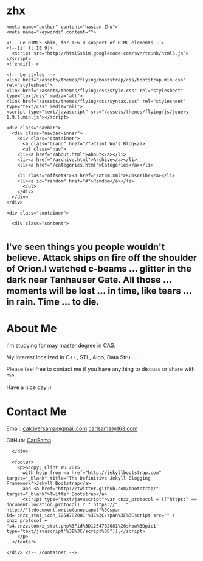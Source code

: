 # zhx


<!DOCTYPE html>
<html lang="en">
  <head>
    <meta charset="utf-8">
    <title>About Clint Wu | Clint Wu's Blog</title>
    
    <meta name="author" content="hasian Zhu">
    <meta name="keywords" content="">

    <!-- Le HTML5 shim, for IE6-8 support of HTML elements -->
    <!--[if lt IE 9]>
      <script src="http://html5shim.googlecode.com/svn/trunk/html5.js"></script>
    <![endif]-->

    <!-- Le styles -->
    <link href="/assets/themes/flying/bootstrap/css/bootstrap.min.css" rel="stylesheet">
    <link href="/assets/themes/flying/css/style.css" rel="stylesheet" type="text/css" media="all">
    <link href="/assets/themes/flying/css/syntax.css" rel="stylesheet" type="text/css" media="all">
    <script type="text/javascript" src="/assets/themes/flying/js/jquery-1.9.1.min.js"></script>
   <!-- Le fav and touch icons -->
  <!-- Update these with your own images
    <link rel="shortcut icon" href="images/favicon.ico">
    <link rel="apple-touch-icon" href="images/apple-touch-icon.png">
    <link rel="apple-touch-icon" sizes="72x72" href="images/apple-touch-icon-72x72.png">
    <link rel="apple-touch-icon" sizes="114x114" href="images/apple-touch-icon-114x114.png">
  -->
</head>

  <body>

    <div class="navbar">
      <div class="navbar-inner">
        <div class="container">
          <a class="brand" href="/">Clint Wu's Blog</a>
          <ul class="nav">
		<li><a href="/about.html">About</a></li>
		<li><a href="/archive.html">Archive</a></li>
		<li><a href="/categories.html">Categories</a></li>
<!--		<li><a href="http://wiki.zhouyichu.com">Wiki</a></li>  -->
		<li class="offset3"><a href="/atom.xml">Subscribe</a></li>
		<li><a id="random" href="#">Random</a></li>
          </ul>
        </div>
      </div>
    </div>

    <div class="container">

      <div class="content">
        
<div class="page-header">
  <h1><small class="tagline">I've seen things you people wouldn't believe. Attack ships on fire off the shoulder of Orion.I watched c-beams ... glitter in the dark near Tanhauser Gate. All those ... moments will be lost ... in time, like tears ... in rain. Time ... to die.</small></h1>
</div>

<div class="row">
  <div class="span12">
    <h1>About Me</h1>

<p>I'm studying for may master degree in CAS.</p>

<p>My interest localized in C++, STL, Algo, Data Stru ....</p>

<p>Please feel free to contact me if you have anything to discuss or share with me.</p>

<p>Have a nice day :)</p>

<h1>Contact Me</h1>

<p>Email:  <a href="&#x6d;&#97;&#105;&#108;&#116;&#x6f;&#58;&#99;&#97;&#108;&#x63;&#x69;&#118;&#x65;&#x72;&#x73;&#x61;&#109;&#97;&#x40;&#x67;&#x6d;&#x61;&#x69;&#x6c;&#x2e;&#99;&#111;&#x6d;">&#x63;&#x61;&#108;&#99;&#x69;&#118;&#101;&#114;&#115;&#97;&#x6d;&#x61;&#x40;&#103;&#x6d;&#97;&#x69;&#108;&#46;&#x63;&#x6f;&#x6d;</a>   <a href="&#x6d;&#97;&#105;&#108;&#116;&#111;&#58;&#99;&#x61;&#x72;&#x6c;&#x73;&#x61;&#109;&#x61;&#x40;&#49;&#x36;&#51;&#x2e;&#99;&#x6f;&#x6d;">&#x63;&#97;&#114;&#108;&#115;&#97;&#x6d;&#x61;&#x40;&#x31;&#x36;&#x33;&#x2e;&#x63;&#x6f;&#x6d;</a></p>

<p>GitHub: <a href="https://github.com/CarlSama">CarlSama</a></p>

  </div>
</div>


      </div>

      <footer>
        <p>&copy; Clint Wu 2015 
          with help from <a href="http://jekyllbootstrap.com" target="_blank" title="The Definitive Jekyll Blogging Framework">Jekyll Bootstrap</a>
          and <a href="http://twitter.github.com/bootstrap/" target="_blank">Twitter Bootstrap</a>
		  <script type="text/javascript">var cnzz_protocol = (("https:" == document.location.protocol) ? " https://" : " http://");document.write(unescape("%3Cspan id='cnzz_stat_icon_1254782081'%3E%3C/span%3E%3Cscript src='" + cnzz_protocol + "s4.cnzz.com/z_stat.php%3Fid%3D1254782081%26show%3Dpic1' type='text/javascript'%3E%3C/script%3E"));</script>
        </p>
      </footer>

    </div> <!-- /container -->

    
    
  </body>

<script type="text/javascript">
$("a[href^='http://']").each(function(){
	this.target="_blank";

});
</script>

  <!--MathJax-->
<script type="text/x-mathjax-config">
  MathJax.Hub.Config({
    tex2jax: {
      inlineMath: [ ['$','$'], ["\\(","\\)"] ],
      processEscapes: true
       }
  });
</script>
<script type="text/x-mathjax-config">
    MathJax.Hub.Config({
        TeX: {equationNumbers: {autoNumber: ["AMS"], useLabelIds: true},extensions: ["autobold.js"]},
        "HTML-CSS": {linebreaks: {automatic: true}},
        SVG: {linebreaks: {automatic: true}}
    });
</script>


<script type="text/x-mathjax-config">
    MathJax.Hub.Config({
      tex2jax: {
        skipTags: ['script', 'noscript', 'style', 'textarea', 'pre', 'code']
      }
    });
</script>

<script type="text/javascript" src="http://cdn.mathjax.org/mathjax/latest/MathJax.js?config=TeX-AMS-MML_HTMLorMML">
</script>

<script type="text/javascript" src="/assets/themes/flying/js/default.js"></script>
 </html>

